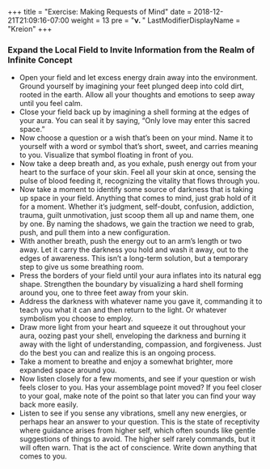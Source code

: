 +++
title = "Exercise: Making Requests of Mind"
date =  2018-12-21T21:09:16-07:00
weight = 13
pre = "<b>ν. </b>"
LastModifierDisplayName = "Kreion"
+++

### Expand the Local Field to Invite Information from the Realm of Infinite Concept

* Open your field and let excess energy drain away into the environment. Ground yourself by imagining your feet plunged deep into cold dirt, rooted in the earth. Allow all your thoughts and emotions to seep away until you feel calm.
* Close your field back up by imagining a shell forming at the edges of your aura. You can seal it by saying, “Only love may enter this sacred space.”
* Now choose a question or a wish that’s been on your mind. Name it to yourself with a word or symbol that’s short, sweet, and carries meaning to you. Visualize that symbol floating in front of you.
* Now take a deep breath and, as you exhale, push energy out from your heart to the surface of your skin. Feel all your skin at once, sensing the pulse of blood feeding it, recognizing the vitality that flows through you.
* Now take a moment to identify some source of darkness that is taking up space in your field. Anything that comes to mind, just grab hold of it for a moment. Whether it’s judgment, self-doubt, confusion, addiction, trauma, guilt unmotivation, just scoop them all up and name them, one by one. By naming the shadows, we gain the traction we need to grab, push, and pull them into a new configuration.
* With another breath, push the energy out to an arm’s length or two away. Let it carry the darkness you hold and wash it away, out to the edges of awareness. This isn’t a long-term solution, but a temporary step to give us some breathing room.
* Press the borders of your field until your aura inflates into its natural egg shape. Strengthen the boundary by visualizing a hard shell forming around you, one to three feet away from your skin.
* Address the darkness with whatever name you gave it, commanding it to teach you what it can and then return to the light. Or whatever symbolism you choose to employ.
* Draw more light from your heart and squeeze it out throughout your aura, oozing past your shell, enveloping the darkness and burning it away with the light of understanding, compassion, and forgiveness. Just do the best you can and realize this is an ongoing process.
* Take a moment to breathe and enjoy a somewhat brighter, more expanded space around you.
* Now listen closely for a few moments, and see if your question or wish feels closer to you. Has your assemblage point moved? If you feel closer to your goal, make note of the point so that later you can find your way back more easily.
* Listen to see if you sense any vibrations, smell any new energies, or perhaps hear an answer to your question. This is the state of receptivity where guidance arises from higher self, which often sounds like gentle suggestions of things to avoid. The higher self rarely commands, but it will often warn. That is the act of conscience. Write down anything that comes to you.